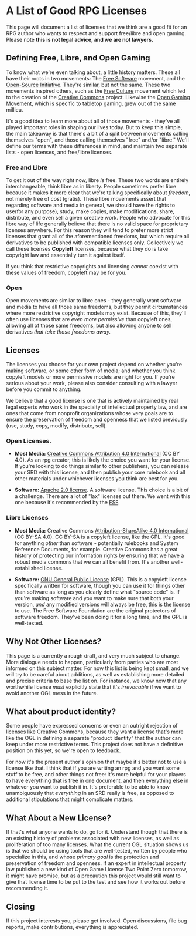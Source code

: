# A List of Good RPG Licenses

This page will document a list of licenses that we think are a good fit for an RPG author who wants to respect and support free/libre and open gaming. Please note **this is not legal advice, and we are not lawyers.**

## Defining Free, Libre, and Open Gaming

To know what we're even talking about, a little history matters. These all have their roots in two movements: The [Free Software](https://www.fsf.org/) movement, and the [Open-Source Initiative](https://opensource.org/). They're similar, but not the same. These two movements inspired others, such as the [Free Culture](https://lessig.org/product/free-culture/) movement which led to the creation of the [Creative Commons](https://creativecommons.org/) project. Likewise the [Open Gaming Movement](https://en.wikipedia.org/wiki/Open_gaming), which is specific to tabletop gaming, grew out of the same millieu.

It's a good idea to learn more about all of those movements - they've all played important roles in shaping our lives today. But to keep this simple, the main takeaway is that there's a bit of a split between movements calling themselves "open", and those calling themselves "free" and/or "libre." We'll define our terms with these differences in mind, and maintain two separate lists - open licenses, and free/libre licenses. 

### Free and Libre

To get it out of the way right now, libre *is* free. These two words are entirely interchangeable, think libre as in liberty. People sometimes prefer libre because it makes it more clear that we're talking specifically about *freedom*, not merely free of cost (gratis). These libre movements assert that regarding software and media in general, we should have the rights to use(for any purpose), study, make copies, make modifications, share, distribute, and even sell a given creative work. People who advocate for this libre way of life generally believe that there is no valid space for proprietary licenses anywhere. For this reason they will tend to prefer more strict licenses that grant all of the aforementioned freedoms, but which require all derivatives to be published with compatible licenses only. Collectively we call these licenses **Copyleft** licenses, because what they do is take copyright law and essentially turn it against itself.

If you think that restrictive copyrights and licensing *cannot* coexist with these values of freedom, copyleft may be for you.

### Open

Open movements are similar to libre ones - they generally want software and media to have all those same freedoms, but they permit circumstances where more restrictive copyright models may exist. Because of this, they'll often use licenses that are *even more permissive* than copyleft ones, allowing all of those same freedoms, but also allowing anyone to sell derivatives *that take those freedoms away.*

## Licenses

The licenses you choose for your own project depend on whether you're making software, or some other form of media; and whether you think copyleft models or more permissive models are right for you. If you're serious about your work, please also consider consulting with a lawyer before you commit to anything.

We believe that a good license is one that is actively maintained by real legal experts who work in the specialty of intellectual property law, and are ones that come from nonprofit organizations whose very goals are to ensure the preservation of freedom and openness that we listed previously (use, study, copy, modify, distribute, sell).

### Open Licenses.

* **Most Media:** [Creative Commons Attribution 4.0 International](https://creativecommons.org/licenses/by/4.0/) (CC BY 4.0). As an rpg creator, this is likely the choice you want for your license. If you're looking to do things similar to other publishers, you can release your SRD with this license, and then publish your core rulebook and all other materials under whichever licenses you think are best for you.

* **Software:** [Apache 2.0 license](https://directory.fsf.org/wiki/License:Apache-2.0). A software license. This choice is a bit of a challenge. There are a lot of "lax" licenses out there. We went with this one because it's recommended by the [FSF](https://www.gnu.org/licenses/license-list.html#apache2).

### Libre Licenses

* **Most Media:** Creative Commons [Attribution-ShareAlike 4.0 International](https://creativecommons.org/licenses/by-sa/4.0/) (CC BY-SA 4.0). CC BY-SA is a copyleft license, like the GPL. It's good for anything *other* than software - potentially rulebooks and System Reference Documents, for example. Creative Commons has a great history of protecting our information rights by ensuring that we have a robust media commons that we can all benefit from. It's another well-established license.

* **Software:** [GNU General Public License](https://www.gnu.org/licenses/gpl-3.0.html) (GPL). This is a copyleft license specifically written for software, though you can use it for things other than software as long as you clearly define what "source code" is. If you're making software and you want to make sure that both your version, *and* any modified versions will always be free, this is the license to use. The Free Software Foundation are the original protectors of software freedom. They've been doing it for a long time, and the GPL is well-tested. 

## Why Not Other Licenses?

This page is a currently a rough draft, and very much subject to change. More dialogue needs to happen, particularly from parties who are most informed on this subject matter. For now this list is being kept small, and we will try to be careful about additions, as well as establishing more detailed and precise criteria to base the list on. For instance, we know now that any worthwhile license *must* explicitly state that it's *irrevocable* if we want to avoid another OGL mess in the future.

## What about product identity?

Some people have expressed concerns or even an outright rejection of licenses like Creative Commons, because they want a license that's more like the OGL in defining a separate "product identity" that the author can keep under more restrictive terms. This project does not have a definitive position on this yet, so we're open to feedback. 

For now it's the present author's opinion that maybe it's better not to use a license like that. I think that if you are writing an rpg and you want some stuff to be free, and other things not free: it's more helpful for your players to have everything that is free in one document, and then everything else in whatever you want to publish it in. It's preferable to be able to know unambiguously that *everything* in an SRD really is free, as opposed to additional stipulations that might complicate matters.

## What About a New License?

If that's what anyone wants to do, go for it. Understand though that there is an existing history of problems associated with new licenses, as well as proliferation of too many licenses. What the current OGL situation shows us is that we should be using tools that are well-tested, written by people who specialize in this, and whose *primary goal* is the protection and preservation of freedom and openness. If an expert in intellectual property law published a new kind of Open Game License Two Point Zero tomorrow, it might have promise, but as a precaution this project would still want to give that license time to be put to the test and see how it works out before recommending it.

## Closing

If this project interests you, please get involved. Open discussions, file bug reports, make contributions, everything is appreciated. 
